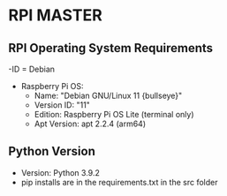 # RPI MASTER 

## RPI Operating System Requirements

-ID = Debian
- Raspberry Pi OS:
    - Name: "Debian GNU/Linux 11 {bullseye}"
    - Version ID: "11"
    - Edition: Raspberry Pi OS Lite (terminal only)
    - Apt Version: apt 2.2.4 (arm64)

## Python Version
- Version: Python 3.9.2
- pip installs are in the requirements.txt in the src folder 

